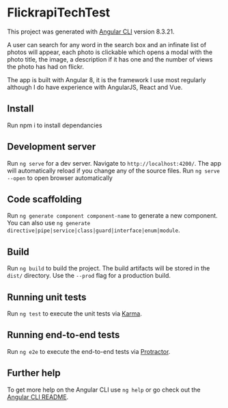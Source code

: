 # FlickrapiTechTest

This project was generated with [Angular CLI](https://github.com/angular/angular-cli) version 8.3.21.

A user can search for any word in the search box and an infinate list of photos will appear,
each photo is clickable which opens a modal with the photo title, the image, a description if
it has one and the number of views the photo has had on flickr.

The app is built with Angular 8, it is the framework I use most regularly although I do have experience with AngularJS, React and Vue.

## Install

Run npm i to install dependancies

## Development server

Run `ng serve` for a dev server. Navigate to `http://localhost:4200/`. The app will automatically reload if you change any of the source files.
Run `ng serve --open` to open browser automatically

## Code scaffolding

Run `ng generate component component-name` to generate a new component. You can also use `ng generate directive|pipe|service|class|guard|interface|enum|module`.

## Build

Run `ng build` to build the project. The build artifacts will be stored in the `dist/` directory. Use the `--prod` flag for a production build.

## Running unit tests

Run `ng test` to execute the unit tests via [Karma](https://karma-runner.github.io).

## Running end-to-end tests

Run `ng e2e` to execute the end-to-end tests via [Protractor](http://www.protractortest.org/).

## Further help

To get more help on the Angular CLI use `ng help` or go check out the [Angular CLI README](https://github.com/angular/angular-cli/blob/master/README.md).
